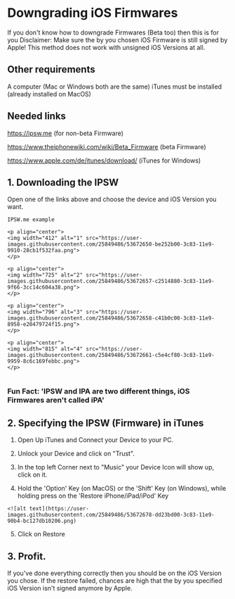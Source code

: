 # Downgrading iOS Firmwares

If you don't know how to downgrade Firmwares (Beta too) then this is for you
Disclaimer: Make sure the by you chosen iOS Firmware is still signed by Apple!
This method does not work with unsigned iOS Versions at all.

## Other requirements

A computer (Mac or Windows both are the same)
iTunes must be installed (already installed on MacOS)

## Needed links

https://ipsw.me (for non-beta Firmware)

https://www.theiphonewiki.com/wiki/Beta_Firmware (beta Firmware)

https://www.apple.com/de/itunes/download/ (iTunes for Windows)


## 1. Downloading the IPSW

Open one of the links above and choose the device and iOS Version you want.

```
IPSW.me example

<p align="center">
<img width="412" alt="1" src="https://user-images.githubusercontent.com/25849486/53672650-be252b00-3c83-11e9-9910-28cb1f532faa.png">
</p>

<p align="center">
<img width="725" alt="2" src="https://user-images.githubusercontent.com/25849486/53672657-c2514880-3c83-11e9-9f66-3cc14c604a38.png">
</p>

<p align="center">
<img width="796" alt="3" src="https://user-images.githubusercontent.com/25849486/53672658-c41b0c00-3c83-11e9-8958-e20479724f15.png">
</p>

<p align="center">
<img width="815" alt="4" src="https://user-images.githubusercontent.com/25849486/53672661-c5e4cf80-3c83-11e9-9959-8c6c169febbc.png">
</p>


```

### Fun Fact: 'IPSW and IPA are two different things, iOS Firmwares aren't called iPA'

## 2. Specifying the IPSW (Firmware) in iTunes

1. Open Up iTunes and Connect your Device to your PC.
2. Unlock your Device and click on "Trust".
3. In the top left Corner next to "Music" your Device Icon will show up, click on it.

4. Hold the 'Option' Key (on MacOS) or the 'Shift' Key (on Windows),
 while holding press on the 'Restore iPhone/iPad/iPod' Key

```
<![alt text](https://user-images.githubusercontent.com/25849486/53672678-dd23bd00-3c83-11e9-90b4-bc127db10206.png)
```
5. Click on Restore

## 3. Profit.

If you've done everything correctly then you should be on the iOS Version you chose.
If the restore failed, chances are high that the by you specified iOS Version isn't signed anymore by Apple.
